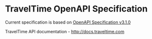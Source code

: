 # TravelTime OpenAPI Specification

Current specification is based on [OpenAPI Specification v3.1.0](https://github.com/OAI/OpenAPI-Specification/blob/master/versions/3.1.0.md)

TravelTime API documentation - http://docs.traveltime.com
